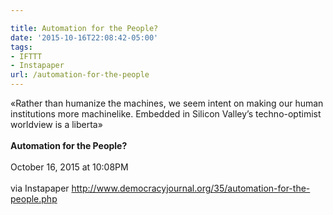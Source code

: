 ```yaml
---

title: Automation for the People?
date: '2015-10-16T22:08:42-05:00'
tags:
- IFTTT
- Instapaper
url: /automation-for-the-people
---
```

«Rather than humanize the machines, we seem intent on making our human institutions more machinelike. Embedded in Silicon Valley’s techno-optimist worldview is a liberta»<br/><br/><b>Automation for the People?</b><br/><br/>
October 16, 2015 at 10:08PM<br/><br/>
via Instapaper <a href="http://www.democracyjournal.org/35/automation-for-the-people.php" target="_blank">http://www.democracyjournal.org/35/automation-for-the-people.php</a>
